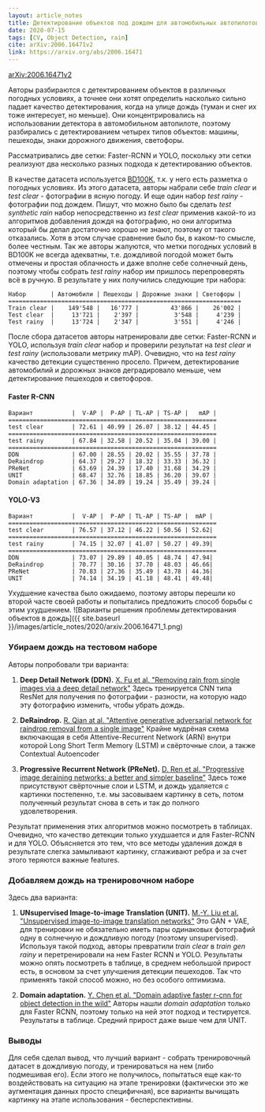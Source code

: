 ```yaml
---
layout: article_notes
title: Детектирование объектов под дождем для автомобильных автопилотов.
date: 2020-07-15
tags: [CV, Object Detection, rain]
cite: arXiv:2006.16471v2
link: https://arxiv.org/abs/2006.16471
---
```


[arXiv:2006.16471v2](https://arxiv.org/abs/2006.16471)

Авторы разбираются с детектированием объектов в различных погодных условиях, а точнее они хотят определить насколько сильно падает качество
детектирования, когда на улице дождь (туман и снег их тоже интересует, но меньше). Они концентрировались на использовании детектора в автомобильном
автопилоте, поэтому разбирались с детектированием четырех типов объектов: машины, пешеходы, знаки дорожного движения, светофоры.

Рассматривались две сетки: Faster-RCNN и YOLO, поскольку эти сетки реализуют два несколько разных подхода к детектированию объектов.

В качестве датасета используется [BD100K](https://bdd-data.berkeley.edu/), т.к. у него есть разметка о погодных условиях. Из этого датасета, авторы
набрали себе *train clear* и *test clear* - фотографии в ясную погоду. И еще один набор *test rainy* - фотографии под дождем. Пишут, что можно было
бы сделать *test synthetic rain* набор непосредственно из *test clear* применив какой-то из алгоритмов добавления дождя на фотографию, но они
алгоритма который бы делал достаточно хорошо не знают, поэтому от такого отказались. Хотя в этом случае сравнение было бы, в каком-то смысле, более
честным. Так же авторы жалуются, что метки погодных условий в BD100K не всегда адекватны, т.е. дождливой погодой может быть отмечены и простая
облачность и даже вполне себе солнечный день, поэтому чтобы собрать *test rainу* набор им пришлось перепроверять всё в ручную. В результате у них
получились следующие три набора:

```
Набор       | Автомобили | Пешеходы | Дорожные знаки | Светофоры |
==================================================================
Train clear |    149'548 |   16'777 |         43'866 |    26'002 |
Test clear  |     13'721 |    2'397 |          3'548 |     4'239 |
Test rainy  |     13'724 |    2'347 |          3'551 |     4'246 |
```

После сбора датасетов авторы натренировали две сетки: Faster-RCNN и YOLO, используя *train clear* набор и проверили результат на *test clear* и
*test rainy* (использовали метрику mAP). Очевидно, что на *test rainy* качество детекции существенно просело. Причем, детектирование автомобилий и
дорожных знаков деградировало меньше, чем детектирование пешеходов и светофоров.

#### Faster R-CNN

```
Вариант           |  V-AP |  P-AP | TL-AP | TS-AP |   mAP |
===========================================================
test clear        | 72.61 | 40.99 | 26.07 | 38.12 | 44.45 |
===========================================================
test rainy        | 67.84 | 32.58 | 20.52 | 35.04 | 39.00 |
===========================================================
DDN               | 67.00 | 28.55 | 20.02 | 35.55 | 37.78 |
DeRaindrop        | 64.37 | 29.27 | 18.32 | 33.33 | 36.32 |
PReNet            | 63.69 | 24.39 | 17.40 | 31.68 | 34.29 |
UNIT              | 68.47 | 32.76 | 18.85 | 36.20 | 39.07 |
Domain adaptation | 67.36 | 34.89 | 19.24 | 35.49 | 39.24 |
```

#### YOLO-V3

```
Вариант           |  V-AP |  P-AP | TL-AP | TS-AP |  mAP |
===========================================================
test clear        | 76.57 | 37.12 | 46.22 | 50.56 | 52.62|
===========================================================
test rainy        | 74.15 | 32.07 | 41.07 | 50.27 | 49.39|
===========================================================
DDN               | 73.07 | 29.89 | 40.05 | 48.74 | 47.94|
DeRaindrop        | 70.77 | 30.16 | 37.70 | 48.03 | 46.66|
PReNet            | 70.83 | 27.36 | 35.49 | 43.78 | 44.36|
UNIT              | 74.14 | 34.19 | 41.18 | 48.41 | 49.48|
```

Ухудшение качества было ожидаемо, поэтому авторы перешли ко второй часте своей работы и попытались предложить способ борьбы с этим ухудшением.
![Варианты решения проблемы детектирования объектов в дождь]({{ site.baseurl }}/images/article_notes/2020/arxiv.2006.16471_1.png)

<!--part_end-->

### Убираем дождь на тестовом наборе

Авторы попробовали три варианта:

1. **Deep Detail Network (DDN).** [X. Fu et al. "Removing rain from single images via a deep detail network"](https://xueyangfu.github.io/paper/2017/cvpr/cvpr2017.pdf)
Здесь тренируется CNN типа ResNet для получения по фотографии - разности, на которую надо эту фотографию изменить, чтобы убрать дождь.

2. **DeRaindrop.** [R. Qian at al. "Attentive generative adversarial network for raindrop removal from a single image"](https://arxiv.org/pdf/1711.10098)
Крайне мудрёная схема включающая в себя Attentive-Recurrent Network (ARN) внутри которой Long Short Term Memory (LSTM) и свёрточные слои, а также
Contextual Autoencoder

3. **Progressive Recurrent Network (PReNet).** [D. Ren et al. "Progressive image deraining networks: a better and simpler baseline"](https://openaccess.thecvf.com/content_CVPR_2019/papers/Ren_Progressive_Image_Deraining_Networks_A_Better_and_Simpler_Baseline_CVPR_2019_paper.pdf)
Здесь тоже присутствуют свёрточные слои и LSTM, и дождь удаляется с картинки постепенно, т.е. мы засовываем картинку в сеть, потом полученный
результат снова в сеть и так до полного удовлетворения.

Результат применения этих алгоритмов можно посмотреть в таблицах. Очевидно, что качество детекции только ухудшается и для Faster-RCNN и для YOLO.
Объясняется это тем, что все методы удаления дождя в результате слегка замыливают картинку, сглаживают ребра и за счет этого теряются важные features.

### Добавляем дождь на тренировочном наборе

Здесь два варианта:

1. **UNsupervised Image-to-image Translation (UNIT).** [M.-Y. Liu et al. "Unsupervised image-to-image translation networks"](https://arxiv.org/pdf/1703.00848)
Это GAN + VAE, для тренировки не обязательно иметь пары одинаковых фотографий одну в солнечную и дождливую погоду (поэтому unsupervised). Используя 
такой подход, авторы превратили *train clear* в *train gen rainy* и перетренировали на нем Faster RCNN и YOLO. Результаты можно опять посмотреть в
таблице, в среднем небольшой прирост есть, в основом за счет улучшения детекции пешеходов. Так что применять такой способ можно, но без особого
оптимизма.

2. **Domain adaptation.** [Y. Chen et al. "Domain adaptive faster r-cnn for object detection in the wild"](https://arxiv.org/pdf/1803.03243)
Авторы нашли *domain adaptation* только для Faster RCNN, поэтому только на ней этот подход и тестируется. Результаты в таблице. Cредний прирост 
даже выше чем для UNIT.

### Выводы

Для себя сделал вывод, что лучший вариант - собрать тренировочный датасет в дождливую погоду, и тренироваться на нем (либо подмешивая его). Если
этого не получилось, попытаться еще как-то воздействовать на ситуацию на этапе тренировки (фактически это же аугментация данных просто специфичная),
все варианты вычищать картинку на этапе использования - бесперспективны.

